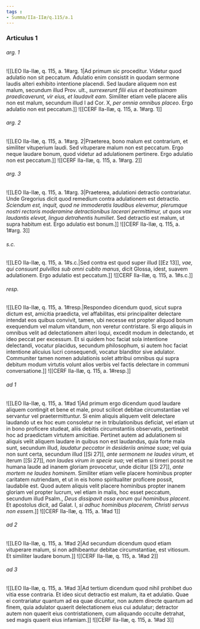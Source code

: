 ```yaml
---
tags : 
- Summa/IIa-IIæ/q.115/a.1
---
```


### Articulus 1

###### arg. 1
![[LEO IIa-IIæ, q. 115, a. 1#arg. 1|Ad primum sic proceditur. Videtur quod adulatio non sit peccatum. Adulatio enim consistit in quodam sermone laudis alteri exhibito intentione placendi. Sed laudare aliquem non est malum, secundum illud Prov. ult., *surrexerunt filii eius et beatissimam praedicaverunt, vir eius, et laudavit eam*. Similiter etiam velle placere aliis non est malum, secundum illud I ad Cor. X, *per omnia omnibus placeo*. Ergo adulatio non est peccatum.]]
![[CERF IIa-IIæ, q. 115, a. 1#arg. 1]]

###### arg. 2
![[LEO IIa-IIæ, q. 115, a. 1#arg. 2|Praeterea, bono malum est contrarium, et similiter vituperium laudi. Sed vituperare malum non est peccatum. Ergo neque laudare bonum, quod videtur ad adulationem pertinere. Ergo adulatio non est peccatum.]]
![[CERF IIa-IIæ, q. 115, a. 1#arg. 2]]

###### arg. 3
![[LEO IIa-IIæ, q. 115, a. 1#arg. 3|Praeterea, adulationi detractio contrariatur. Unde Gregorius dicit quod remedium contra adulationem est detractio. *Sciendum est, inquit, quod ne immoderatis laudibus elevemur, plerumque nostri rectoris moderamine detractionibus lacerari permittimur, ut quos vox laudantis elevat, lingua detrahentis humiliet*. Sed detractio est malum, ut supra habitum est. Ergo adulatio est bonum.]]
![[CERF IIa-IIæ, q. 115, a. 1#arg. 3]]

###### s.c.
![[LEO IIa-IIæ, q. 115, a. 1#s.c.|Sed contra est quod super illud [[Ez 13]], *vae, qui consuunt pulvillos sub omni cubito manus*, dicit Glossa, idest, suavem adulationem. Ergo adulatio est peccatum.]]
![[CERF IIa-IIæ, q. 115, a. 1#s.c.]]

###### resp.
![[LEO IIa-IIæ, q. 115, a. 1#resp.|Respondeo dicendum quod, sicut supra dictum est, amicitia praedicta, vel affabilitas, etsi principaliter delectare intendat eos quibus convivit, tamen, ubi necesse est propter aliquod bonum exequendum vel malum vitandum, non veretur contristare. Si ergo aliquis in omnibus velit ad delectationem alteri loqui, excedit modum in delectando, et ideo peccat per excessum. Et si quidem hoc faciat sola intentione delectandi, vocatur placidus, secundum philosophum, si autem hoc faciat intentione alicuius lucri consequendi, vocatur blanditor sive adulator. Communiter tamen nomen adulationis solet attribui omnibus qui supra debitum modum virtutis volunt alios verbis vel factis delectare in communi conversatione.]]
![[CERF IIa-IIæ, q. 115, a. 1#resp.]]

###### ad 1
![[LEO IIa-IIæ, q. 115, a. 1#ad 1|Ad primum ergo dicendum quod laudare aliquem contingit et bene et male, prout scilicet debitae circumstantiae vel servantur vel praetermittuntur. Si enim aliquis aliquem velit delectare laudando ut ex hoc eum consoletur ne in tribulationibus deficiat, vel etiam ut in bono proficere studeat, aliis debitis circumstantiis observatis, pertinebit hoc ad praedictam virtutem amicitiae. Pertinet autem ad adulationem si aliquis velit aliquem laudare in quibus non est laudandus, quia forte mala sunt, secundum illud, *laudatur peccator in desideriis animae suae*; vel quia non sunt certa, secundum illud [[Si 27]], *ante sermonem ne laudes virum*, et iterum [[Si 27]], *non laudes virum in specie sua*; vel etiam si timeri possit ne humana laude ad inanem gloriam provocetur, unde dicitur [[Si 27]], *ante mortem ne laudes hominem*. Similiter etiam velle placere hominibus propter caritatem nutriendam, et ut in eis homo spiritualiter proficere possit, laudabile est. Quod autem aliquis velit placere hominibus propter inanem gloriam vel propter lucrum, vel etiam in malis, hoc esset peccatum, secundum illud Psalm., *Deus dissipavit ossa eorum qui hominibus placent*. Et apostolus dicit, ad Galat. I, *si adhuc hominibus placerem, Christi servus non essem*.]]
![[CERF IIa-IIæ, q. 115, a. 1#ad 1]]

###### ad 2
![[LEO IIa-IIæ, q. 115, a. 1#ad 2|Ad secundum dicendum quod etiam vituperare malum, si non adhibeantur debitae circumstantiae, est vitiosum. Et similiter laudare bonum.]]
![[CERF IIa-IIæ, q. 115, a. 1#ad 2]]

###### ad 3
![[LEO IIa-IIæ, q. 115, a. 1#ad 3|Ad tertium dicendum quod nihil prohibet duo vitia esse contraria. Et ideo sicut detractio est malum, ita et adulatio. Quae ei contrariatur quantum ad ea quae dicuntur, non autem directe quantum ad finem, quia adulator quaerit delectationem eius cui adulatur; detractor autem non quaerit eius contristationem, cum aliquando occulte detrahat, sed magis quaerit eius infamiam.]]
![[CERF IIa-IIæ, q. 115, a. 1#ad 3]]

